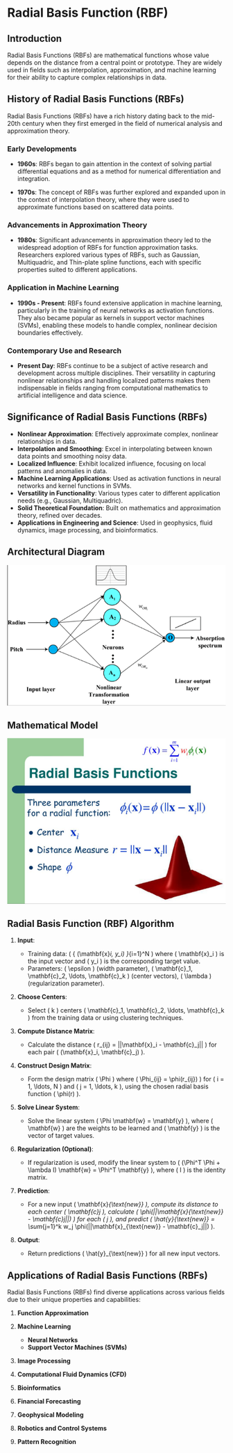   # Radial Basis Function (RBF)

## Introduction

Radial Basis Functions (RBFs) are mathematical functions whose value depends on the distance from a central point or prototype. They are widely used in fields such as interpolation, approximation, and machine learning for their ability to capture complex relationships in data.
## History of Radial Basis Functions (RBFs)

Radial Basis Functions (RBFs) have a rich history dating back to the mid-20th century when they first emerged in the field of numerical analysis and approximation theory.

### Early Developments

- **1960s**: RBFs began to gain attention in the context of solving partial differential equations and as a method for numerical differentiation and integration.
  
- **1970s**: The concept of RBFs was further explored and expanded upon in the context of interpolation theory, where they were used to approximate functions based on scattered data points.

### Advancements in Approximation Theory

- **1980s**: Significant advancements in approximation theory led to the widespread adoption of RBFs for function approximation tasks. Researchers explored various types of RBFs, such as Gaussian, Multiquadric, and Thin-plate spline functions, each with specific properties suited to different applications.

### Application in Machine Learning

- **1990s - Present**: RBFs found extensive application in machine learning, particularly in the training of neural networks as activation functions. They also became popular as kernels in support vector machines (SVMs), enabling these models to handle complex, nonlinear decision boundaries effectively.

### Contemporary Use and Research

- **Present Day**: RBFs continue to be a subject of active research and development across multiple disciplines. Their versatility in capturing nonlinear relationships and handling localized patterns makes them indispensable in fields ranging from computational mathematics to artificial intelligence and data science.
## Significance of Radial Basis Functions (RBFs)

- **Nonlinear Approximation**: Effectively approximate complex, nonlinear relationships in data.
- **Interpolation and Smoothing**: Excel in interpolating between known data points and smoothing noisy data.
- **Localized Influence**: Exhibit localized influence, focusing on local patterns and anomalies in data.
- **Machine Learning Applications**: Used as activation functions in neural networks and kernel functions in SVMs.
- **Versatility in Functionality**: Various types cater to different application needs (e.g., Gaussian, Multiquadric).
- **Solid Theoretical Foundation**: Built on mathematics and approximation theory, refined over decades.
- **Applications in Engineering and Science**: Used in geophysics, fluid dynamics, image processing, and bioinformatics.



## Architectural Diagram
 ![alt text](image.png)




 ## Mathematical Model
 ![alt text](image-1.png)


 ## Radial Basis Function (RBF) Algorithm

1. **Input**:
   - Training data: \( \{ (\mathbf{x}_i, y_i) \}_{i=1}^N \) where \( \mathbf{x}_i \) is the input vector and \( y_i \) is the corresponding target value.
   - Parameters: \( \epsilon \) (width parameter), \( \mathbf{c}_1, \mathbf{c}_2, \ldots, \mathbf{c}_k \) (center vectors), \( \lambda \) (regularization parameter).

2. **Choose Centers**:
   - Select \( k \) centers \( \mathbf{c}_1, \mathbf{c}_2, \ldots, \mathbf{c}_k \) from the training data or using clustering techniques.

3. **Compute Distance Matrix**:
   - Calculate the distance \( r_{ij} = ||\mathbf{x}_i - \mathbf{c}_j|| \) for each pair \( (\mathbf{x}_i, \mathbf{c}_j) \).

4. **Construct Design Matrix**:
   - Form the design matrix \( \Phi \) where \( \Phi_{ij} = \phi(r_{ij}) \) for \( i = 1, \ldots, N \) and \( j = 1, \ldots, k \), using the chosen radial basis function \( \phi(r) \).

5. **Solve Linear System**:
   - Solve the linear system \( \Phi \mathbf{w} = \mathbf{y} \), where \( \mathbf{w} \) are the weights to be learned and \( \mathbf{y} \) is the vector of target values.

6. **Regularization (Optional)**:
   - If regularization is used, modify the linear system to \( (\Phi^T \Phi + \lambda I) \mathbf{w} = \Phi^T \mathbf{y} \), where \( I \) is the identity matrix.

7. **Prediction**:
   - For a new input \( \mathbf{x}_{\text{new}} \), compute its distance to each center \( \mathbf{c}_j \), calculate \( \phi(||\mathbf{x}_{\text{new}} - \mathbf{c}_j||) \) for each \( j \), and predict \( \hat{y}_{\text{new}} = \sum_{j=1}^k w_j \phi(||\mathbf{x}_{\text{new}} - \mathbf{c}_j||) \).

8. **Output**:
   - Return predictions \( \hat{y}_{\text{new}} \) for all new input vectors.

## Applications of Radial Basis Functions (RBFs)

Radial Basis Functions (RBFs) find diverse applications across various fields due to their unique properties and capabilities:

1. **Function Approximation**
  
   
2. **Machine Learning**
   - **Neural Networks**
   - **Support Vector Machines (SVMs)** 
3. **Image Processing**

4. **Computational Fluid Dynamics (CFD)**
   
5. **Bioinformatics**
   

7. **Financial Forecasting**
  
8. **Geophysical Modeling**
   
9. **Robotics and Control Systems**
   
10. **Pattern Recognition**
    
  
